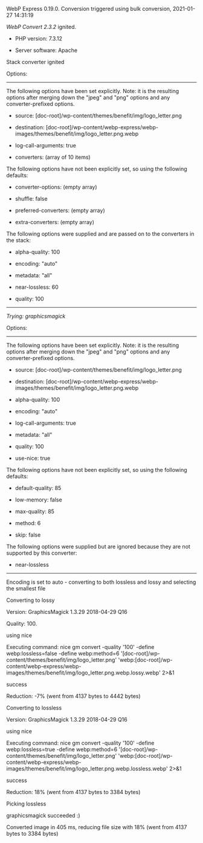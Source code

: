WebP Express 0.19.0. Conversion triggered using bulk conversion, 2021-01-27 14:31:19

*WebP Convert 2.3.2*  ignited.
- PHP version: 7.3.12
- Server software: Apache

Stack converter ignited

Options:
------------
The following options have been set explicitly. Note: it is the resulting options after merging down the "jpeg" and "png" options and any converter-prefixed options.
- source: [doc-root]/wp-content/themes/benefit/img/logo_letter.png
- destination: [doc-root]/wp-content/webp-express/webp-images/themes/benefit/img/logo_letter.png.webp
- log-call-arguments: true
- converters: (array of 10 items)

The following options have not been explicitly set, so using the following defaults:
- converter-options: (empty array)
- shuffle: false
- preferred-converters: (empty array)
- extra-converters: (empty array)

The following options were supplied and are passed on to the converters in the stack:
- alpha-quality: 100
- encoding: "auto"
- metadata: "all"
- near-lossless: 60
- quality: 100
------------


*Trying: graphicsmagick* 

Options:
------------
The following options have been set explicitly. Note: it is the resulting options after merging down the "jpeg" and "png" options and any converter-prefixed options.
- source: [doc-root]/wp-content/themes/benefit/img/logo_letter.png
- destination: [doc-root]/wp-content/webp-express/webp-images/themes/benefit/img/logo_letter.png.webp
- alpha-quality: 100
- encoding: "auto"
- log-call-arguments: true
- metadata: "all"
- quality: 100
- use-nice: true

The following options have not been explicitly set, so using the following defaults:
- default-quality: 85
- low-memory: false
- max-quality: 85
- method: 6
- skip: false

The following options were supplied but are ignored because they are not supported by this converter:
- near-lossless
------------

Encoding is set to auto - converting to both lossless and lossy and selecting the smallest file

Converting to lossy
Version: GraphicsMagick 1.3.29 2018-04-29 Q16 
Quality: 100. 
using nice
Executing command: nice gm convert -quality '100' -define webp:lossless=false -define webp:method=6 '[doc-root]/wp-content/themes/benefit/img/logo_letter.png' 'webp:[doc-root]/wp-content/webp-express/webp-images/themes/benefit/img/logo_letter.png.webp.lossy.webp' 2>&1
success
Reduction: -7% (went from 4137 bytes to 4442 bytes)

Converting to lossless
Version: GraphicsMagick 1.3.29 2018-04-29 Q16 
using nice
Executing command: nice gm convert -quality '100' -define webp:lossless=true -define webp:method=6 '[doc-root]/wp-content/themes/benefit/img/logo_letter.png' 'webp:[doc-root]/wp-content/webp-express/webp-images/themes/benefit/img/logo_letter.png.webp.lossless.webp' 2>&1
success
Reduction: 18% (went from 4137 bytes to 3384 bytes)

Picking lossless
graphicsmagick succeeded :)

Converted image in 405 ms, reducing file size with 18% (went from 4137 bytes to 3384 bytes)
